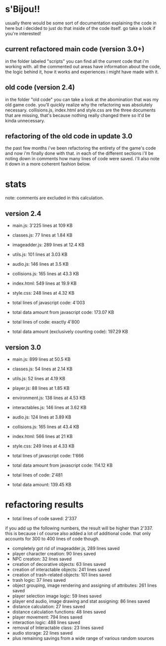 # s'Bijou!!
usually there would be some sort of documentation explaining the code in here but i decided to just do that inside of the code itself. go take a look if you're interested! 

## current refactored main code (version 3.0+)

in the folder labeled "scripts" you can find all the current code that i'm working with. all the commented out areas have information about the code, the logic behind it, how it works and experiences i might have made with it. 

## old code (version 2.4)

in the folder "old code" you can take a look at the abomination that was my old game code. you'll quickly realize why the refactoring was absolutely necessary. collisions.js, index.html and style.css are the three documents that are missing, that's because nothing really changed there so it'd be kinda unnecessary.

## refactoring of the old code in update 3.0

the past few months i've been refactoring the entirety of the game's code and now i'm finally done with that. in each of the different sections i'll be noting down in comments how many lines of code were saved. i'll also note it down in a more coherent fashion below. 

# stats

note: comments are excluded in this calculation.

## version 2.4

- main.js: 3'225 lines at 109 KB 
- classes.js: 77 lines at 1.84 KB
- imageadder.js: 289 lines at 12.4 KB
- utils.js: 101 lines at 3.03 KB
- audio.js: 146 lines at 3.5 KB
- collisions.js: 165 lines at 43.3 KB
- index.html: 549 lines at 19.9 KB
- style.css: 248 lines at 4.32 KB

- total lines of javascript code: 4'003
- total data amount from javascript code: 173.07 KB

- total lines of code: exactly 4'800
- total data amount (exclusively counting code): 197.29 KB

## version 3.0

- main.js: 899 lines at 50.5 KB
- classes.js: 54 lines at 2.14 KB
- utils.js: 52 lines at 4.19 KB
- player.js: 88 lines at 1.85 KB
- environment.js: 138 lines at 4.53 KB
- interactables.js: 146 lines at 3.62 KB
- audio.js: 124 lines at 3.89 KB
- collisions.js: 165 lines at 43.4 KB
- index.html: 566 lines at 21 KB
- style.css: 249 lines at 4.33 KB

- total lines of javascript code: 1'666
- total data amount from javascript code: 114.12 KB

- total lines of code: 2'481
- total data amount: 139.45 KB

# refactoring results

- total lines of code saved: 2'337
  
if you add up the following numbers, the result will be higher than 2'337. this is because i of course also added a lot of additional code. that only accounts for 300 to 400 lines of code though.

- completely got rid of imageadder.js, 289 lines saved
- player character creation: 90 lines saved
- NPC creation: 32 lines saved
- creation of decorative objects: 63 lines saved
- creation of interactable objects: 241 lines saved
- creation of trash-related objects: 101 lines saved
- trash logic: 37 lines saved
- object grouping, image rendering and assigning of attributes: 261 lines saved
- player selection image logic: 59 lines saved
- player end audio, image drawing and stat assigning: 86 lines saved
- distance calculation: 27 lines saved
- distance calculation functions: 48 lines saved
- player movement: 794 lines saved
- interaction logic: 488 lines saved
- removal of Interactable class: 23 lines saved
- audio storage: 22 lines saved
- plus remaining savings from a wide range of various random sources










